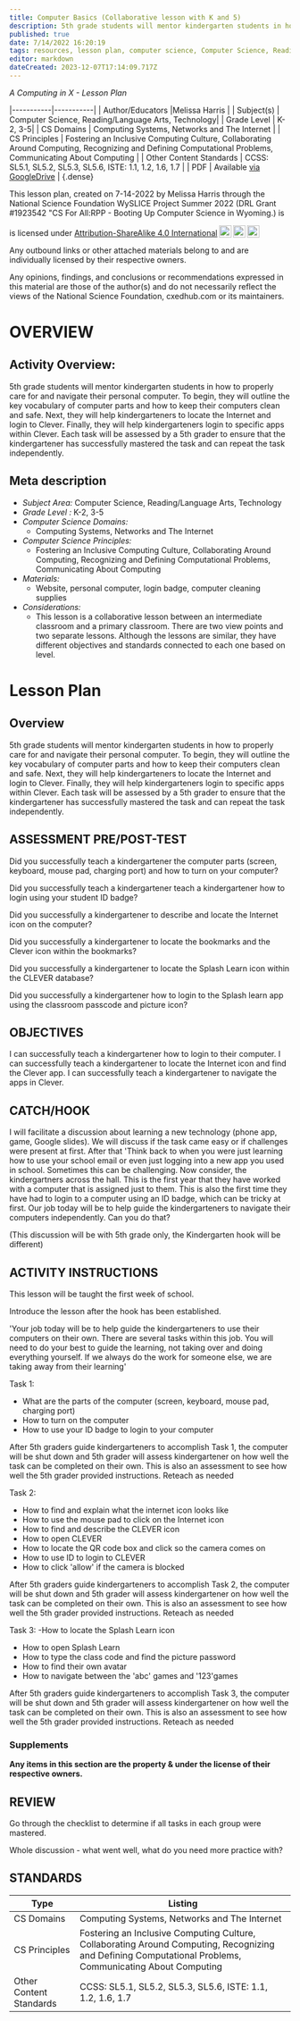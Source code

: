 ```yaml
---
title: Computer Basics (Collaborative lesson with K and 5)
description: 5th grade students will mentor kindergarten students in how to properly care for and navigate their personal computer. To begin, they will outline the key vocabulary of computer parts and how to keep their computers clean and safe. Next, they will help kindergarteners to locate the Internet and login to Clever. Finally, they will help kindergarteners login to specific apps within Clever. Each task will be assessed by a 5th grader to ensure that the kindergartener has successfully mastered the task and can repeat the task independently.
published: true
date: 7/14/2022 16:20:19
tags: resources, lesson plan, computer science, Computer Science, Reading/Language Arts, Technology 
editor: markdown
dateCreated: 2023-12-07T17:14:09.717Z
---
```

*A Computing in X - Lesson Plan*

|-----------|-----------|
| Author/Educators |Melissa Harris |
| Subject(s) | Computer Science, Reading/Language Arts, Technology|
| Grade Level | K-2, 3-5|
| CS Domains | Computing Systems, Networks and The Internet |
| CS Principles | Fostering an Inclusive Computing Culture, Collaborating Around Computing, Recognizing and Defining Computational Problems, Communicating About Computing |
| Other Content Standards | CCSS: SL5.1, SL5.2, SL5.3, SL5.6, ISTE: 1.1, 1.2, 1.6, 1.7 | 
| PDF | Available [via GoogleDrive](https://drive.google.com/open?id=1ZIXIa02eDAcvnODyvCyA_73MeLerYDu1) |
{.dense}






This lesson plan, created on 7-14-2022 by Melissa Harris through the National Science Foundation WySLICE Project Summer 2022 (DRL Grant #1923542 "CS For All:RPP - Booting Up Computer Science in Wyoming.) is  <p xmlns:cc="http://creativecommons.org/ns#" >  is licensed under <a href="http://creativecommons.org/licenses/by-sa/4.0/?ref=chooser-v1" target="_blank" rel="license noopener noreferrer" style="display:inline-block;">Attribution-ShareAlike 4.0 International<img style="height:22px!important;margin-left:3px;vertical-align:text-bottom;" src="https://mirrors.creativecommons.org/presskit/icons/cc.svg?ref=chooser-v1"><img style="height:22px!important;margin-left:3px;vertical-align:text-bottom;" src="https://mirrors.creativecommons.org/presskit/icons/by.svg?ref=chooser-v1"><img style="height:22px!important;margin-left:3px;vertical-align:text-bottom;" src="https://mirrors.creativecommons.org/presskit/icons/sa.svg?ref=chooser-v1"></a></p>


Any outbound links or other attached materials belong to and are individually licensed by their respective owners. 


Any opinions, findings, and conclusions or recommendations expressed in this material are those of the author(s) and do not necessarily reflect the views of the National Science Foundation, cxedhub.com or its maintainers.


# OVERVIEW
## Activity Overview:  
5th grade students will mentor kindergarten students in how to properly care for and navigate their personal computer. To begin, they will outline the key vocabulary of computer parts and how to keep their computers clean and safe. Next, they will help kindergarteners to locate the Internet and login to Clever. Finally, they will help kindergarteners login to specific apps within Clever. Each task will be assessed by a 5th grader to ensure that the kindergartener has successfully mastered the task and can repeat the task independently.
## Meta description
+ *Subject Area:* Computer Science, Reading/Language Arts, Technology 
+ *Grade Level :* K-2, 3-5 
+ *Computer Science Domains:*
   + Computing Systems, Networks and The Internet
+ *Computer Science Principles:*
   + Fostering an Inclusive Computing Culture, Collaborating Around Computing, Recognizing and Defining Computational Problems, Communicating About Computing
+ *Materials:* 
   + Website, personal computer, login badge, computer cleaning supplies
+ *Considerations:*
   + This lesson is a collaborative lesson between an intermediate classroom and a primary classroom. There are two view points and two separate lessons. Although the lessons are similar, they have different objectives and standards connected to each one based on level.


# Lesson Plan
## Overview
5th grade students will mentor kindergarten students in how to properly care for and navigate their personal computer. To begin, they will outline the key vocabulary of computer parts and how to keep their computers clean and safe. Next, they will help kindergarteners to locate the Internet and login to Clever. Finally, they will help kindergarteners login to specific apps within Clever. Each task will be assessed by a 5th grader to ensure that the kindergartener has successfully mastered the task and can repeat the task independently.
## ASSESSMENT PRE/POST-TEST
Did you successfully teach a kindergartener the computer parts (screen, keyboard, mouse pad, charging port) and how to turn on your computer? 


Did you successfully teach a kindergartener teach a kindergartener how to login using your student ID badge?


Did you successfully a kindergartener to describe and locate the Internet icon on the computer? 


Did you successfully a kindergartener to locate the bookmarks and the Clever icon within the bookmarks?


Did you successfully a kindergartener to locate the Splash Learn icon within the CLEVER database?


Did you successfully a kindergartener how to login to the Splash learn app using the classroom passcode and picture icon?
## OBJECTIVES
I can successfully teach a kindergartener how to login to their computer. I can successfully teach a kindergartener to locate the Internet icon and find the Clever app. I can successfully teach a kindergartener to navigate the apps in Clever.


## CATCH/HOOK
I will facilitate a discussion about learning a new technology (phone app, game, Google slides). We will discuss if the task came easy or if challenges were present at first. After that 'Think back to when you were just learning how to use your school email or even just logging into a new app you used in school. Sometimes this can be challenging. Now consider, the kindergartners across the hall. This is the first year that they have worked with a computer that is assigned just to them. This is also the first time they have had to login to a computer using an ID badge, which can be tricky at first. Our job today will be to help guide the kindergarteners to navigate their computers independently. Can you do that?


 (This discussion will be with 5th grade only, the Kindergarten hook will be different)


## ACTIVITY INSTRUCTIONS
This lesson will be taught the first week of school.


Introduce the lesson after the hook has been established.


'Your job today will be to help guide the kindergarteners to use their computers on their own. There are several tasks within this job. You will need to do your best to guide the learning, not taking over and doing everything yourself. If we always do the work for someone else, we are taking away from their learning'


Task 1:
- What are the parts of the computer (screen, keyboard, mouse pad, charging port)
- How to turn on the computer
- How to use your ID badge to login to your computer


After 5th graders guide kindergarteners to accomplish Task 1, the computer will be shut down and 5th grader will assess kindergartener on how well the task can be completed on their own. This is also an assessment to see how well the 5th grader provided instructions. Reteach as needed


Task 2:
- How to find and explain what the internet icon looks like
- How to use the mouse pad to click on the Internet icon
- How to find and describe the CLEVER icon
- How to open CLEVER
- How to locate the QR code box and click so the camera comes on
- How to use ID to login to CLEVER
- How to click 'allow' if the camera is blocked


After 5th graders guide kindergarteners to accomplish Task 2, the computer will be shut down and 5th grader will assess kindergartener on how well the task can be completed on their own. This is also an assessment to see how well the 5th grader provided instructions. Reteach as needed


Task 3:
-How to locate the Splash Learn icon 
- How to open Splash Learn
- How to type the class code and find the picture password
- How to find their own avatar
- How to navigate between the 'abc' games and '123'games


After 5th graders guide kindergarteners to accomplish Task 3, the computer will be shut down and 5th grader will assess kindergartener on how well the task can be completed on their own. This is also an assessment to see how well the 5th grader provided instructions. Reteach as needed


### Supplements
**Any items in this section are the property & under the license of their respective owners.**
  





## REVIEW
Go through the checklist to determine if all tasks in each group were mastered.


Whole discussion - what went well, what do you need more practice with?
## STANDARDS        
| Type | Listing | 
|-----------|-----------|
| CS Domains  | Computing Systems, Networks and The Internet|
| CS Principles   | Fostering an Inclusive Computing Culture, Collaborating Around Computing, Recognizing and Defining Computational Problems, Communicating About Computing|
| Other Content Standards | CCSS: SL5.1, SL5.2, SL5.3, SL5.6, ISTE: 1.1, 1.2, 1.6, 1.7  |